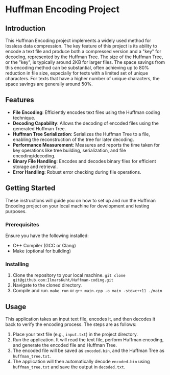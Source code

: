 # Huffman Encoding Project

## Introduction
This Huffman Encoding project implements a widely used method for lossless data compression. The key feature of this project is its ability to encode a text file and produce both a compressed version and a "key" for decoding, represented by the Huffman Tree. The size of the Huffman Tree, or the "key", is typically around 2KB for larger files. The space savings from this encoding method can be substantial, often achieving up to 80% reduction in file size, especially for texts with a limited set of unique characters. For texts that have a higher number of unique characters, the space savings are generally around 50%.

## Features
- **File Encoding**: Efficiently encodes text files using the Huffman coding technique.
- **Decoding Capability**: Allows the decoding of encoded files using the generated Huffman Tree.
- **Huffman Tree Serialization**: Serializes the Huffman Tree to a file, enabling the reconstruction of the tree for later decoding.
- **Performance Measurement**: Measures and reports the time taken for key operations like tree building, serialization, and file encoding/decoding.
- **Binary File Handling**: Encodes and decodes binary files for efficient storage and retrieval.
- **Error Handling**: Robust error checking during file operations.

## Getting Started
These instructions will guide you on how to set up and run the Huffman Encoding project on your local machine for development and testing purposes.

### Prerequisites
Ensure you have the following installed:
- C++ Compiler (GCC or Clang)
- Make (optional for building)

### Installing
1. Clone the repository to your local machine.
`git clone git@github.com:IlmarsKuht/Huffman-coding.git`
2. Navigate to the cloned directory.
3. Compile and run.
`make run`
or
`g++ main.cpp -o main -std=c++11
./main`

## Usage
This application takes an input text file, encodes it, and then decodes it back to verify the encoding process. The steps are as follows:

1. Place your text file (e.g., `input.txt`) in the project directory.
2. Run the application. It will read the text file, perform Huffman encoding, and generate the encoded file and Huffman Tree.
3. The encoded file will be saved as `encoded.bin`, and the Huffman Tree as `huffman_tree.txt`.
4. The application will then automatically decode `encoded.bin` using `huffman_tree.txt` and save the output in `decoded.txt`.
